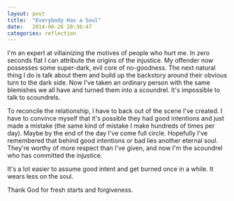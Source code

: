 ```yaml
---
layout: post
title:  "Everybody Has a Soul"
date:   2014-06-26 20:36:47
categories: reflection
---
```


I'm an expert at villainizing the motives of people who hurt me. In zero seconds flat I can attribute the origins of the injustice. My offender now possesses some super-dark, evil core of no-goodness. The next natural thing I do is talk about them and build up the backstory around their obvious turn to the dark side. Now I've taken an ordinary person with the same blemishes we all have and turned them into a scoundrel. It's impossible to talk to scoundrels.

To reconcile the relationship, I have to back out of the scene I've created. I have to convince myself that it's possible they had good intentions and just made a mistake (the same kind of mistake I make hundreds of times per day). Maybe by the end of the day I've come full circle. Hopefully I've remembered that behind good intentions or bad lies another eternal soul. They're worthy of more respect than I've given, and now I'm the scoundrel who has committed the injustice. 

It's a lot easier to assume good intent and get burned once in a while. It wears less on the soul.

Thank God for fresh starts and forgiveness.